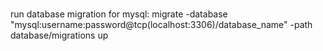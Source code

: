 #
run database migration for mysql:
migrate -database "mysql:username:password@tcp(localhost:3306)/database_name" -path database/migrations up
